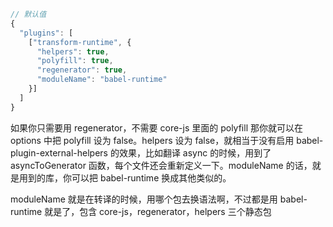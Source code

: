 ``` js
// 默认值
{
  "plugins": [
    ["transform-runtime", {
      "helpers": true,
      "polyfill": true,
      "regenerator": true,
      "moduleName": "babel-runtime"
    }]
  ]
}
```

如果你只需要用 regenerator，不需要 core-js 里面的 polyfill 那你就可以在 options 中把 polyfill 设为 false。helpers 设为 false，就相当于没有启用 babel-plugin-external-helpers 的效果，比如翻译 async 的时候，用到了 asyncToGenerator 函数，每个文件还会重新定义一下。moduleName 的话，就是用到的库，你可以把 babel-runtime 换成其他类似的。

 moduleName 就是在转译的时候，用哪个包去换语法啊，不过都是用 babel-runtime 就是了，包含 core-js，regenerator，helpers 三个静态包